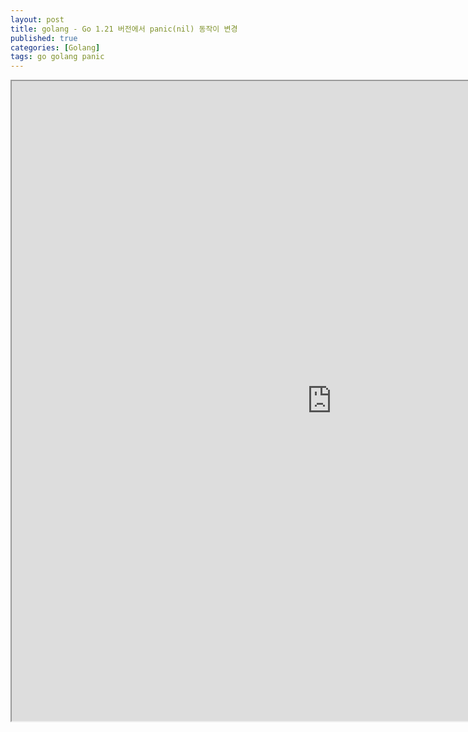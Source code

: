 ```yaml
---
layout: post
title: golang - Go 1.21 버전에서 panic(nil) 동작이 변경
published: true
categories: [Golang]
tags: go golang panic
---
```

<iframe width="1024" height="1024" src="https://docs.google.com/document/d/e/2PACX-1vTAG22O2kpZj4nqM9zqYnNtysyf_vqm_U0T4onTvvflRRMpg3fWa9NmOZfIySStH1bzNGY5Vhq_BQtr/pub?embedded=true"></iframe>    
  
